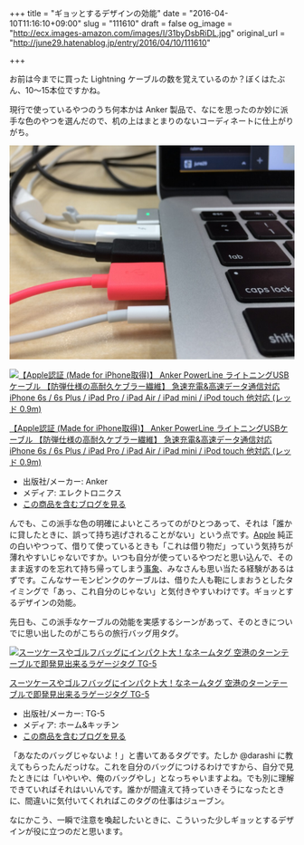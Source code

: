 +++
title = "ギョッとするデザインの効能"
date = "2016-04-10T11:16:10+09:00"
slug = "111610"
draft = false
og_image = "http://ecx.images-amazon.com/images/I/31byDsbRiDL.jpg"
original_url = "http://june29.hatenablog.jp/entry/2016/04/10/111610"

+++

<p>お前は今までに買った Lightning ケーブルの数を覚えているのか？ぼくはたぶん、10〜15本位ですかね。</p>

<p>現行で使っているやつのうち何本かは Anker 製品で、なにを思ったのか妙に派手な色のやつを選んだので、机の上はまとまりのないコーディネートに仕上がりがち。</p>

<p><span itemscope itemtype="http://schema.org/Photograph"><img src="/post/2016/04/10/111610-20160407185010.jpg" alt="f:id:june29:20160407185010j:plain" title="f:id:june29:20160407185010j:plain" class="hatena-fotolife" itemprop="image"></span></p>

<p></p>
<div class="hatena-asin-detail">
<a href="http://www.amazon.co.jp/exec/obidos/ASIN/B013JMZRIA/cameralady-22/"><img src="http://ecx.images-amazon.com/images/I/31byDsbRiDL._SL160_.jpg" class="hatena-asin-detail-image" alt="【Apple認証 (Made for iPhone取得)】 Anker PowerLine ライトニングUSBケーブル 【防弾仕様の高耐久ケブラー繊維】 急速充電&amp;高速データ通信対応 iPhone 6s / 6s Plus / iPad Pro / iPad Air / iPad mini / iPod touch 他対応 (レッド 0.9m)" title="【Apple認証 (Made for iPhone取得)】 Anker PowerLine ライトニングUSBケーブル 【防弾仕様の高耐久ケブラー繊維】 急速充電&amp;高速データ通信対応 iPhone 6s / 6s Plus / iPad Pro / iPad Air / iPad mini / iPod touch 他対応 (レッド 0.9m)"></a><div class="hatena-asin-detail-info">
<p class="hatena-asin-detail-title"><a href="http://www.amazon.co.jp/exec/obidos/ASIN/B013JMZRIA/cameralady-22/">【Apple認証 (Made for iPhone取得)】 Anker PowerLine ライトニングUSBケーブル 【防弾仕様の高耐久ケブラー繊維】 急速充電&amp;高速データ通信対応 iPhone 6s / 6s Plus / iPad Pro / iPad Air / iPad mini / iPod touch 他対応 (レッド 0.9m)</a></p>
<ul>
<li>
<span class="hatena-asin-detail-label">出版社/メーカー:</span> Anker</li>
<li>
<span class="hatena-asin-detail-label">メディア:</span> エレクトロニクス</li>
<li><a href="http://d.hatena.ne.jp/asin/B013JMZRIA/cameralady-22" target="_blank">この商品を含むブログを見る</a></li>
</ul>
</div>
<div class="hatena-asin-detail-foot"></div>
</div>

<p>んでも、この派手な色の明確によいところってのがひとつあって、それは「誰かに貸したときに、誤って持ち逃げされることがない」という点です。<a class="keyword" href="http://d.hatena.ne.jp/keyword/Apple">Apple</a> 純正の白いやつって、借りて使っているときも「これは借り物だ」っていう気持ちが薄れやすいじゃないですか。いつも自分が使っているやつだと思い込んで、そのまま返すのを忘れて持ち帰ってしまう<a class="keyword" href="http://d.hatena.ne.jp/keyword/%BB%F6%BE%DD">事象</a>、みなさんも思い当たる経験があるはずです。こんなサーモンピンクのケーブルは、借りた人も鞄にしまおうとしたタイミングで「あっ、これ自分のじゃない」と気付きやすいわけです。ギョッとするデザインの効能。</p>

<p>先日も、この派手なケーブルの効能を実感するシーンがあって、そのときについでに思い出したのがこちらの旅行バッグ用タグ。</p>

<p></p>
<div class="hatena-asin-detail">
<a href="http://www.amazon.co.jp/exec/obidos/ASIN/B00J0UO7WI/cameralady-22/"><img src="http://ecx.images-amazon.com/images/I/41jmzsD0zEL._SL160_.jpg" class="hatena-asin-detail-image" alt="スーツケースやゴルフバッグにインパクト大！なネームタグ 空港のターンテーブルで即発見出来るラゲージタグ TG-5" title="スーツケースやゴルフバッグにインパクト大！なネームタグ 空港のターンテーブルで即発見出来るラゲージタグ TG-5"></a><div class="hatena-asin-detail-info">
<p class="hatena-asin-detail-title"><a href="http://www.amazon.co.jp/exec/obidos/ASIN/B00J0UO7WI/cameralady-22/">スーツケースやゴルフバッグにインパクト大！なネームタグ 空港のターンテーブルで即発見出来るラゲージタグ TG-5</a></p>
<ul>
<li>
<span class="hatena-asin-detail-label">出版社/メーカー:</span> TG-5</li>
<li>
<span class="hatena-asin-detail-label">メディア:</span> ホーム&amp;キッチン</li>
<li><a href="http://d.hatena.ne.jp/asin/B00J0UO7WI/cameralady-22" target="_blank">この商品を含むブログを見る</a></li>
</ul>
</div>
<div class="hatena-asin-detail-foot"></div>
</div>

<p>「あなたのバッグじゃないよ！」と書いてあるタグです。たしか @darashi に教えてもらったんだっけな。これを自分のバッグにつけるわけですから、自分で見たときには「いやいや、俺のバッグやし」となっちゃいますよね。でも別に理解できていればそれはいいんです。誰かが間違えて持っていきそうになったときに、間違いに気付いてくれればこのタグの仕事はジューブン。</p>

<p>なにかこう、一瞬で注意を喚起したいときに、こういった少しギョッとするデザインが役に立つのだと思います。</p>
